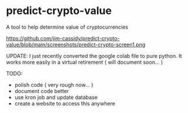 # predict-crypto-value
A tool to help determine value of cryptocurrencies


https://github.com/jim-cassidy/predict-crypto-value/blob/main/screenshots/predict-crypto-screen1.png


UPDATE:
    I just recently converted the google colab file to pure python.
It works more easily in a virtual retirement ( will document soon... )

TODO:
- polish code ( very rough now... )
- document code better
- use kron job and update database
- create a website to access this anywhere
